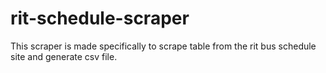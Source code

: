 # rit-schedule-scraper
This scraper is made specifically to scrape table from the rit bus schedule site and generate csv file.
